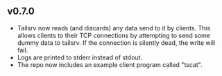## v0.7.0

* Tailsrv now reads (and discards) any data send to it by clients.  This allows
  clients to their TCP connections by attempting to send some dummy data
  to tailsrv.  If the connection is silently dead, the write will fail.
* Logs are printed to stderr instead of stdout.
* The repo now includes an example client program called "tscat".
